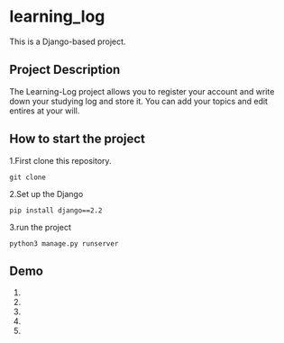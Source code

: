 # learning_log
This is a Django-based project. 

Project Description   
--  
The Learning-Log project allows you to register your account and write down your studying log and store it. You can add your topics and edit entires at your will.
  
## How to start the project
  1.First clone this repository.
  ```
  git clone
  ```
  2.Set up the Django
  ```
  pip install django==2.2
  ```
  3.run the project
  ```
  python3 manage.py runserver
  ```
## Demo 
  1. 
  2.  
  3.  
  4.  
  5.  
